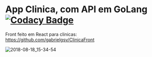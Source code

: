 # App Clinica, com API em GoLang      [![Codacy Badge](https://api.codacy.com/project/badge/Grade/b8a116c0c1674ed69cd27459a4e18411)](https://www.codacy.com/app/gabriel.soares.vilela/ClinicaBack?utm_source=github.com&amp;utm_medium=referral&amp;utm_content=gabrielgsv/ClinicaBack&amp;utm_campaign=Badge_Grade)

Front feito em React para clinicas: https://github.com/gabrielgsv/ClinicaFront

![2018-08-18_15-34-54](https://user-images.githubusercontent.com/39222640/44302314-4b162180-a2fc-11e8-8f80-b205397c766d.gif)
